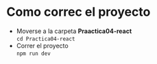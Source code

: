 # Como correc el proyecto

- Moverse a la carpeta **Praactica04-react** <br/>
``` cd Practica04-react ```
- Correr el proyecto <br/>
``` npm run dev ```

